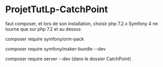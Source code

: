 # ProjetTutLp-CatchPoint

faut composer, et lors de son installation, choisir php 7.2.x
Symfony 4 ne tourne que sur php 7.2 et au dessus 

composer require symfony/orm-pack

composer require symfony/maker-bundle --dev

composer require server --dev (dans le dossier CatchPoint)
   